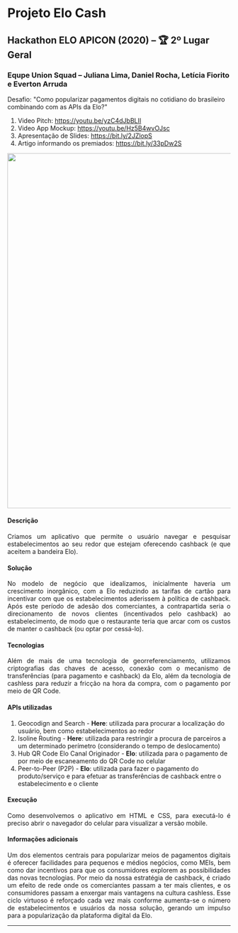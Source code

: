 # Projeto Elo Cash
## Hackathon ELO APICON (2020) – 🏆 2º Lugar Geral
### Equpe Union Squad – Juliana Lima, Daniel Rocha, Letícia Fiorito e Everton Arruda
Desafio: "Como popularizar pagamentos digitais no cotidiano do brasileiro combinando com as APIs da Elo?"

1. Video Pitch: https://youtu.be/yzC4dJbBLII
2. Video App Mockup: https://youtu.be/Hz5B4wvOJsc
3. Apresentação de Slides: https://bit.ly/2JZlopS
4. Artigo informando os premiados: https://bit.ly/33pDw2S

<img src="https://github.com/danielnrocha/hackathon-apicon-2020-union-squad/blob/main/BrandEloCash.png" width="800">

#### **Descrição**

<p align="justify">
Criamos um aplicativo que permite o usuário navegar e pesquisar estabelecimentos ao seu redor que estejam oferecendo cashback (e que aceitem a bandeira Elo).

#### **Solução**

<p align="justify">
No modelo de negócio que idealizamos, inicialmente haveria um crescimento inorgânico, com a Elo reduzindo as tarifas de cartão para incentivar com que os estabelecimentos aderissem à política de cashback. Após este período de adesão dos comerciantes, a contrapartida seria o direcionamento de novos clientes (incentivados pelo cashback) ao estabelecimento, de modo que o restaurante teria que arcar com os custos de manter o cashback (ou optar por cessá-lo).
</p>

#### **Tecnologias**

<p align="justify">
Além de mais de uma tecnologia de georreferenciamento, utilizamos criptografias das chaves de acesso, conexão com o mecanismo de transferências (para pagamento e cashback) da Elo, além da tecnologia de cashless para reduzir a fricção na hora da compra, com o pagamento por meio de QR Code.
</p>

#### **APIs utilizadas**

1. Geocodign and Search - **Here**: utilizada para procurar a localização do usuário, bem como estabelecimentos ao redor
2. Isoline Routing - **Here**: utilizada para restringir a procura de parceiros a um determinado perímetro (considerando o tempo de deslocamento)
3. Hub QR Code Elo Canal Originador - **Elo**: utilizada para o pagamento de por meio de escaneamento do QR Code no celular
4. Peer-to-Peer (P2P) - **Elo**: utilizada para fazer o pagamento do produto/serviço e para efetuar as transferências de cashback entre o estabelecimento e o cliente

#### **Execução**

<p align="justify">
Como desenvolvemos o aplicativo em HTML e CSS, para executá-lo é preciso abrir o navegador do celular para visualizar a versão mobile.
</p>

#### **Informações adicionais**

<p align="justify">
Um dos elementos centrais para popularizar meios de pagamentos digitais é oferecer facilidades para pequenos e médios negócios, como MEIs, bem como dar incentivos para que os consumidores explorem as possibilidades das novas tecnologias. Por meio da nossa estratégia de cashback, é criado um efeito de rede onde os comerciantes passam a ter mais clientes, e os consumidores passam a enxergar mais vantagens na cultura cashless. Esse ciclo virtuoso é reforçado cada vez mais conforme aumenta-se o número de estabelecimentos e usuários da nossa solução, gerando um impulso para a popularização da plataforma digital da Elo.
</p>

----------
